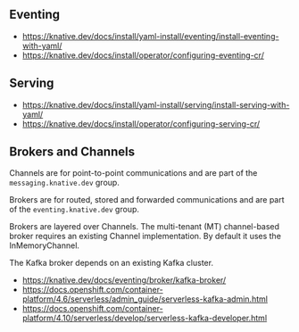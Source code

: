 ## Eventing

- https://knative.dev/docs/install/yaml-install/eventing/install-eventing-with-yaml/
- https://knative.dev/docs/install/operator/configuring-eventing-cr/

## Serving

- https://knative.dev/docs/install/yaml-install/serving/install-serving-with-yaml/
- https://knative.dev/docs/install/operator/configuring-serving-cr/

## Brokers and Channels

Channels are for point-to-point communications and are part of the `messaging.knative.dev` group.

Brokers are for routed, stored and forwarded communications and are part of the
`eventing.knative.dev` group.

Brokers are layered over Channels. The multi-tenant (MT) channel-based broker
requires an existing Channel implementation. By default it uses the
InMemoryChannel.

The Kafka broker depends on an existing Kafka cluster.

- https://knative.dev/docs/eventing/broker/kafka-broker/
- https://docs.openshift.com/container-platform/4.6/serverless/admin_guide/serverless-kafka-admin.html
- https://docs.openshift.com/container-platform/4.10/serverless/develop/serverless-kafka-developer.html
